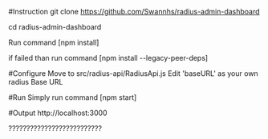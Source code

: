 #Instruction
git clone https://github.com/Swannhs/radius-admin-dashboard

cd radius-admin-dashboard

Run command [npm install]

if failed than run command [npm install --legacy-peer-deps]


#Configure
Move to src/radius-api/RadiusApi.js
Edit 'baseURL' as your own radius Base URL

#Run
Simply run command [npm start]

#Output
http://localhost:3000


??????????????????????????
